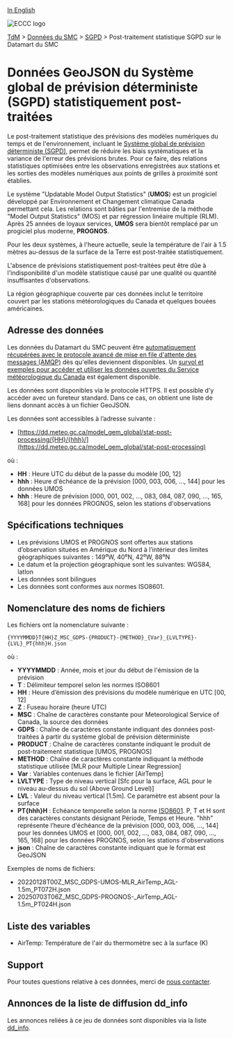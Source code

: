 [In English](readme_gdps-statpostproc-datamart_en.md)

![ECCC logo](../../img_eccc-logo.png)

[TdM](../../readme_fr.md) > [Données du SMC](../readme_fr.md) > [SGPD](readme_gdps_fr.md) > Post-traitement statistique SGPD sur le Datamart du SMC


# Données GeoJSON du Système global de prévision déterministe (SGPD) statistiquement post-traitées

Le post-traitement statistique des prévisions des modèles numériques du temps et de l'environnement, incluant le [Système global de prévision déterministe (SGPD)](readme_gdps_fr.md), permet de réduire les biais systématiques et la variance de l'erreur des prévisions brutes. Pour ce faire, des relations statistiques optimisées entre les observations enregistrées aux stations et les sorties des modèles numériques aux points de grilles à proximité sont établies. 

Le système "Updatable Model Output Statistics" (**UMOS**) est un progiciel développé par Environnement et Changement climatique Canada permettant cela. Les relations sont bâties par l'entremise de la méthode "Model Output Statistics" (MOS) et par régression linéaire multiple (RLM). Après 25 années de loyaux services, **UMOS** sera bientôt remplacé par un progiciel plus moderne, **PROGNOS**.

Pour les deux systèmes, à l'heure actuelle, seule la température de l'air à 1.5 mètres au-dessus de la surface de la Terre est post-traitée statistiquement.

L'absence de prévisions statistiquement post-traitées peut être dûe à l'indisponibilité d'un modèle statistique causé par une qualité ou quantité insuffisantes d'observations. 

La région géographique couverte par ces données inclut le territoire couvert par les stations météorologiques du Canada et quelques bouées américaines. 

## Adresse des données 

Les données du Datamart du SMC peuvent être [automatiquement récupérées avec le protocole avancé de mise en file d'attente des messages (AMQP)](../../msc-datamart/amqp_fr.md) dès qu'elles deviennent disponibles. Un [survol et exemples pour accéder et utiliser les données ouvertes du Service météorologique du Canada](../../usage/readme_fr.md) est également disponible.

Les données sont disponibles via le protocole HTTPS. Il est possible d’y accéder avec un fureteur standard. Dans ce cas, on obtient une liste de liens donnant accès à un fichier GeoJSON.

Les données sont accessibles à l’adresse suivante : 

* [https://dd.meteo.gc.ca/model_gem_global/stat-post-processing/{HH}/{hhh}/](https://dd.meteo.gc.ca/model_gem_global/stat-post-processing)

où :

* __HH__ : Heure UTC du début de la passe du modèle [00, 12]
* __hhh__ : Heure d'échéance de la prévision [000, 003, 006, ..., 144] pour les données UMOS
* __hhh__ : Heure de prévision [000, 001, 002, ..., 083, 084, 087, 090, ..., 165, 168]  pour les données PROGNOS, selon les stations d'observations

## Spécifications techniques

* Les prévisions UMOS et PROGNOS sont offertes aux stations d’observation situées en Amérique du Nord à l’intérieur des limites géographiques suivantes : 149⁰W, 40⁰N, 42⁰W, 88⁰N
* Le datum et la projection géographique sont les suivantes: WGS84, latlon
* Les données sont bilingues
* Les données sont conformes aux normes ISO8601.

## Nomenclature des noms de fichiers 

Les fichiers ont la nomenclature suivante :

`{YYYYMMDD}T{HH}Z_MSC_GDPS-{PRODUCT}-{METHOD}_{Var}_{LVLTYPE}-{LVL}_PT{hhh}H.json`

où :

* __YYYYMMDD__ : Année, mois et jour du début de l'émission de la prévision
* __T__ : Délimiteur temporel selon les normes ISO8601
* __HH__ : Heure d’émission des prévisions du modèle numérique en UTC [00, 12]
* __Z__ : Fuseau horaire (heure UTC)
* __MSC__ : Chaîne de caractères constante pour Meteorological Service of Canada, la source des données
* __GDPS__ : Chaîne de caractères constante indiquant des données post-traitées à partir du système global de prévision déterministe
* __PRODUCT__ : Chaîne de caractères constante indiquant le produit de post-traitement statistique [UMOS, PROGNOS]
* __METHOD__ : Chaîne de caractères constante indiquant la méthode statistique utilisée [MLR pour Multiple Linear Regression]
* __Var__ : Variables contenues dans le fichier [AirTemp]
* __LVLTYPE__ : Type de niveau vertical [Sfc pour la surface, AGL pour le niveau au-dessus du sol (Above Ground Level)]
* __LVL__ : Valeur du niveau vertical [1.5m]. Ce paramètre est absent pour la surface
* __PT{hhh}H__ : Echéance temporelle selon la norme [ISO8601](https://en.wikipedia.org/wiki/ISO_8601). P, T et H sont des caractères constants désignant Période, Temps et Heure. "hhh" représente l’heure d'échéance de la prévision [000, 003, 006, ..., 144] pour les données UMOS et [000, 001, 002, ..., 083, 084, 087, 090, ..., 165, 168]  pour les données PROGNOS, selon les stations d'observations 
* __json__ : Chaîne de caractères constante indiquant que le format est GeoJSON

Exemples de noms de fichiers: 

* 20220128T00Z_MSC_GDPS-UMOS-MLR_AirTemp_AGL-1.5m_PT072H.json
* 20250703T06Z_MSC_GDPS-PROGNOS-_AirTemp_AGL-1.5m_PT024H.json

## Liste des variables

* AirTemp: Température de l'air du thermomètre sec à la surface (K)

## Support

Pour toutes questions relative à ces données, merci de [nous contacter](https://meteo.gc.ca/mainmenu/contact_us_f.html).

## Annonces de la liste de diffusion dd_info 

Les annonces reliées à ce jeu de données sont disponibles via la liste [dd_info](https://comm.collab.science.gc.ca/mailman3/postorius/lists/dd_info/).

